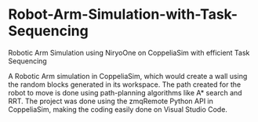 # Robot-Arm-Simulation-with-Task-Sequencing
Robotic Arm Simulation using NiryoOne on CoppeliaSim with efficient Task Sequencing

A Robotic Arm simulation in CoppeliaSim, which would create a wall using the random blocks generated in its workspace. The path created for the robot to move is done using path-planning algorithms like A* search and RRT. The project was done using the zmqRemote Python API in CoppeliaSim, making the coding easily done on Visual Studio Code.

